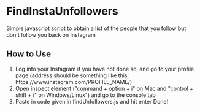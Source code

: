 # FindInstaUnfollowers
Simple javascript script to obtain a list of the people that you follow but don't follow you back on Instagram

## How to Use
1. Log into your Instagram if you have not done so, and go to your profile page (address should be something like this: ht<span>tps://</span><span>www.</span><span>instagram</span>.com/PROFILE_NAME/)
2. Open inspect element ("command + option + i" on Mac and "control + shift + i" on Windows/Linux") and go to the console tab
3. Paste in code given in findUnfollowers.js and hit enter
Done!
